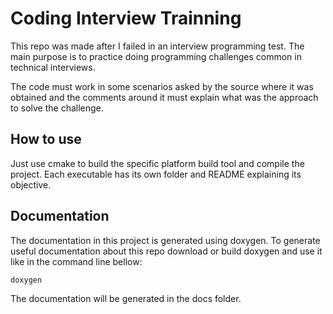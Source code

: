 # Coding Interview Trainning

This repo was made after I failed in an interview programming test. The main purpose is to practice doing programming challenges common in technical interviews.

The code must work in some scenarios asked by the source where it was obtained and the comments around it must explain what was the approach to solve the challenge.

## How to use

Just use cmake to build the specific platform build tool and compile the project. Each executable has its own folder and README explaining its objective.

## Documentation

The documentation in this project is generated using doxygen. To generate useful documentation about this repo download or build doxygen and use it like in the command line bellow:

```
doxygen
```

The documentation will be generated in the docs folder.

